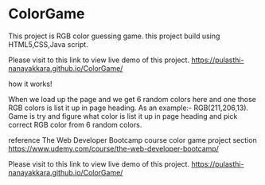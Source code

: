 # ColorGame
This project is RGB color guessing game. 
this project build using HTML5,CSS,Java script.

Please visit to this link to view live demo of this project.
https://pulasthi-nanayakkara.github.io/ColorGame/ 


   how it works!

When we load up the page and we get 6 random colors here and one those RGB colors  is list it up in page heading. As an example:- RGB(211,206,13). Game is try and figure what color is list it up in page heading and pick correct RGB color from 6 random colors. 

   reference
   The Web Developer Bootcamp course color game project section
 https://www.udemy.com/course/the-web-developer-bootcamp/
 
 
 Please visit to this link to view live demo of this project.
https://pulasthi-nanayakkara.github.io/ColorGame/ 


